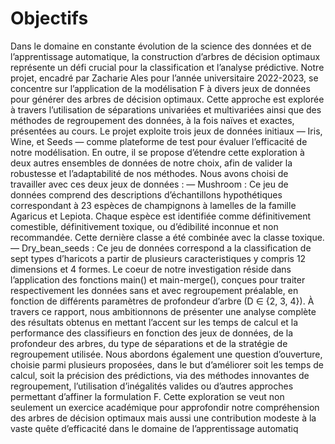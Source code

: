 # Objectifs
Dans le domaine en constante évolution de la science des données et de l’apprentissage automatique, la construction d’arbres de décision optimaux représente un
défi crucial pour la classification et l’analyse prédictive. Notre projet, encadré par
Zacharie Ales pour l’année universitaire 2022-2023, se concentre sur l’application
de la modélisation F à divers jeux de données pour générer des arbres de décision
optimaux. Cette approche est explorée à travers l’utilisation de séparations univariées et multivariées ainsi que des méthodes de regroupement des données, à la fois
naïves et exactes, présentées au cours.
Le projet exploite trois jeux de données initiaux — Iris, Wine, et Seeds —
comme plateforme de test pour évaluer l’efficacité de notre modélisation. En outre,
il se propose d’étendre cette exploration à deux autres ensembles de données de
notre choix, afin de valider la robustesse et l’adaptabilité de nos méthodes. Nous
avons choisi de travailler avec ces deux jeux de données :
— Mushroom : Ce jeu de données comprend des descriptions d’échantillons
hypothétiques correspondant à 23 espèces de champignons à lamelles de la
famille Agaricus et Lepiota. Chaque espèce est identifiée comme définitivement comestible, définitivement toxique, ou d’édibilité inconnue et non
recommandée. Cette dernière classe a été combinée avec la classe toxique.
— Dry_bean_seeds : Ce jeu de données correspond a la classification de sept
types d’haricots a partir de plusieurs caracteristiques y compris 12 dimensions
et 4 formes.
Le coeur de notre investigation réside dans l’application des fonctions main()
et main-merge(), conçues pour traiter respectivement les données sans et avec
regroupement préalable, en fonction de différents paramètres de profondeur d’arbre
(D ∈ {2, 3, 4}).
À travers ce rapport, nous ambitionnons de présenter une analyse complète des
résultats obtenus en mettant l’accent sur les temps de calcul et la performance
des classifieurs en fonction des jeux de données, de la profondeur des arbres, du
type de séparations et de la stratégie de regroupement utilisée. Nous abordons
également une question d’ouverture, choisie parmi plusieurs proposées, dans le
but d’améliorer soit les temps de calcul, soit la précision des prédictions, via des méthodes innovantes de regroupement, l’utilisation d’inégalités valides ou d’autres
approches permettant d’affiner la formulation F.
Cette exploration se veut non seulement un exercice académique pour approfondir notre compréhension des arbres de décision optimaux mais aussi une
contribution modeste à la vaste quête d’efficacité dans le domaine de l’apprentissage
automatiq
